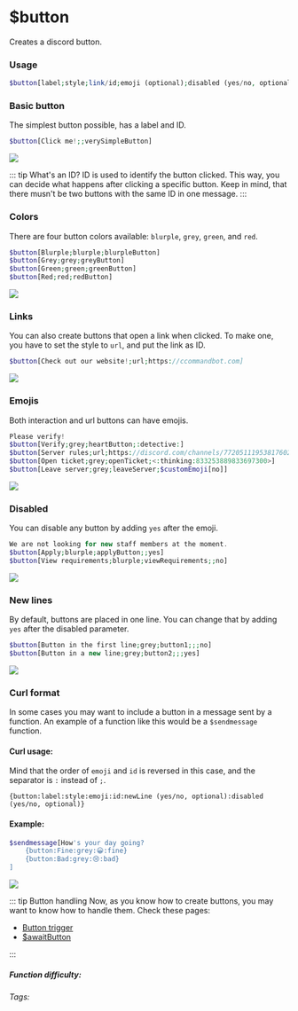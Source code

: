 # $button
Creates a discord button.

### Usage
```php
$button[label;style;link/id;emoji (optional);disabled (yes/no, optional);new line (yes/no, optional)]
```

### Basic button
The simplest button possible, has a label and ID.

```php
$button[Click me!;;verySimpleButton]
```
![](https://cdn.discordapp.com/attachments/957286111250624552/1126652117373964338/basic-button.png)

::: tip What's an ID?
ID is used to identify the button clicked. This way, you can decide what happens after clicking a specific button.
Keep in mind, that there musn't be two buttons with the same ID in one message.
:::

### Colors
There are four button colors available:
`blurple`, `grey`, `green`, and `red`.

```php
$button[Blurple;blurple;blurpleButton]
$button[Grey;grey;greyButton]
$button[Green;green;greenButton]
$button[Red;red;redButton]
```
![](https://cdn.discordapp.com/attachments/957286111250624552/1126656639915790428/color-buttons.png)

### Links
You can also create buttons that open a link when clicked.
To make one, you have to set the style to `url`, and put the link as ID.
```php
$button[Check out our website!;url;https://ccommandbot.com]
```
![](https://cdn.discordapp.com/attachments/957286111250624552/1126655903555399781/url-button.png)

### Emojis
Both interaction and url buttons can have emojis.
```php
Please verify!
$button[Verify;grey;heartButton;:detective:]
$button[Server rules;url;https://discord.com/channels/772051119538176021/772051119923789847/818136570896449577;đ]
$button[Open ticket;grey;openTicket;<:thinking:833253889833697300>]
$button[Leave server;grey;leaveServer;$customEmoji[no]]
```
![](https://cdn.discordapp.com/attachments/957286111250624552/1126661173086015498/image.png)

### Disabled
You can disable any button by adding `yes` after the emoji.
```php
We are not looking for new staff members at the moment.
$button[Apply;blurple;applyButton;;yes]
$button[View requirements;blurple;viewRequirements;;no]
```
![](https://cdn.discordapp.com/attachments/957286111250624552/1126662743408255056/image.png)

### New lines
By default, buttons are placed in one line.
You can change that by adding `yes` after the disabled parameter.
```php
$button[Button in the first line;grey;button1;;;no]
$button[Button in a new line;grey;button2;;;yes]
```
![](https://cdn.discordapp.com/attachments/957286111250624552/1126663318514450492/newlined.png)

### Curl format
In some cases you may want to include a button in a message sent by a function.
An example of a function like this would be a `$sendmessage` function.

#### Curl usage:
Mind that the order of `emoji` and `id` is reversed in this case, and the separator is `:` instead of `;`.
```
{button:label:style:emoji:id:newLine (yes/no, optional):disabled (yes/no, optional)}
```

#### Example:
```php
$sendmessage[How's your day going?
    {button:Fine:grey:😀:fine}
    {button:Bad:grey:😢:bad}
]
```
![](https://cdn.discordapp.com/attachments/957286111250624552/1126666908662513684/image.png)


::: tip Button handling
Now, as you know how to create buttons, you may want to know how to handle them.
Check these pages:

- [Button trigger](../../Trigger/button.md)
- [$awaitButton](./awaitbutton.md)

:::

##### Function difficulty: <Badge type="warning" text="Medium" vertical="middle" /> 
###### Tags: <Badge type="tip" text="button" vertical="middle" /> <Badge type="tip" text="component" vertical="middle" /> 